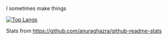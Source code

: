 I sometimes make things


[![Top Langs](https://github-readme-stats.vercel.app/api/top-langs/?username=RedCoffeeMug&theme=catppuccin_mocha&layout=donut)](https://github.com/anuraghazra/github-readme-stats) 


Stats from https://github.com/anuraghazra/github-readme-stats
